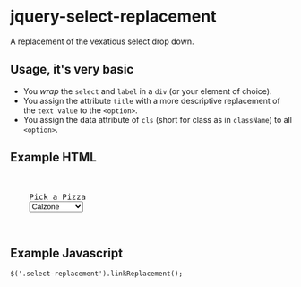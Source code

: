 # jquery-select-replacement

A replacement of the vexatious select drop down.

## Usage, it's very basic

- You _wrap_ the `select` and `label` in a `div` (or your element of choice).
- You assign the attribute `title` with a more descriptive replacement of the `text value` to the `<option>`.
- You assign the data attribute of `cls` (short for class as in `className`) to all `<option>`.

## Example HTML

<pre>

<div class="select-replacement">
    <label for="pizza">Pick a Pizza</label>
    <select id="pizza">
        <option title="I want a Calzone" data-cls="closed-pizza">Calzone</option>
        <option title="I want a Buzzola" data-cls="thin-pizza">Buzzola</option>
        <option title="I want a Margerita" data-cls="thin-pizza">Margerita</option>
        <option title="I am hungry!" data-cls="big-pizza">Pan Pizza</option>
        <option title="Sod this, I'm going to Pizza Hut!" data-cls="pizza-hut">Meat Lovers</option>
    </select>
</div>

</pre>

## Example Javascript

`$('.select-replacement').linkReplacement();`